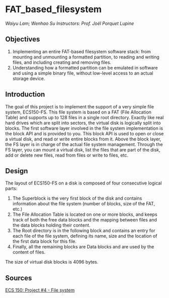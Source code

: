 # FAT_based_filesystem
*Waiyu Lam; Wenhao Su*
*Instructors: Prof. Joël Porquet Lupine*

## Objectives 
1. Implementing an entire FAT-based filesystem software stack: from mounting and unmounting a formatted partition, to reading and writing files, and including creating and removing files.
2. Understanding how a formatted partition can be emulated in software and using a simple binary file, without low-level access to an actual storage device.

## Introduction 
The goal of this project is to implement the support of a very simple file system, ECS150-FS. This file system is based on a FAT (File Allocation Table) and supports up to 128 files in a single root directory. Exactly like real hard drives which are split into sectors, the virtual disk is logically split into blocks. The first software layer involved in the file system implementation is the block API and is provided to you. This block API is used to open or close a virtual disk, and read or write entire blocks from it. Above the block layer, the FS layer is in charge of the actual file system management. Through the FS layer, you can mount a virtual disk, list the files that are part of the disk, add or delete new files, read from files or write to files, etc.

## Design 
The layout of ECS150-FS on a disk is composed of four consecutive logical parts:

1. The Superblock is the very first block of the disk and contains information about the file system (number of blocks, size of the FAT, etc.)
2. The File Allocation Table is located on one or more blocks, and keeps track of both the free data blocks and the mapping between files and the data blocks holding their content.
3. The Root directory is in the following block and contains an entry for each file of the file system, defining its name, size and the location of the first data block for this file.
4. Finally, all the remaining blocks are Data blocks and are used by the content of files.    

The size of virtual disk blocks is 4096 bytes.

## Sources 
[ECS 150: Project #4 - File system](https://canvas.ucdavis.edu/courses/364183/files/folder/projects?preview=7091111)



